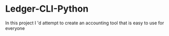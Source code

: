 # Ledger-CLI-Python
In this project I 'd attempt to create an accounting tool that is easy to use for everyone 
